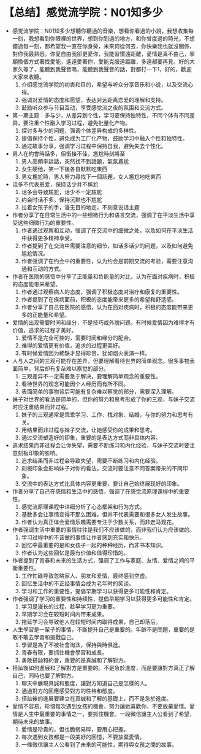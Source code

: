 # 【总结】感觉流学院：N01知多少

-   感觉流学院：N01知多少想聽你聽過的音樂，想看你看過的小說，我想收集每一刻，我想看到你眼裡的世界，想到你到過的地方，和你曾度過的時光，不想錯過每一刻，都希望我一直在你身旁，未來何從何去，你快樂我也就沒關係，對你我最熟悉。你愛自由我卻更愛你，我能習慣遠距離，愛情是真不由己，寧願換個方式著找愛能，遙遠愛著你，愛能克服遠距離，多遠都要再見，好的大家久等了，能聽到我聲音嗎，能聽到我聲音的話，對都打一下1，好的，歡迎大家來收聽。
    1.  介绍感觉流学院的初衷和目的，希望与听众分享音乐和小说，以及交流心得。
    2.  强调对爱情的态度和愿望，表达对远距离恋爱的理解和支持。
    3.  鼓励听众参与节目互动，享受感觉流之夜的氛围和交流方式。
-   第一期主题：多与少，从差异到个性，学习要保持独特性，不同个体有不同差异，要注重个性融入学习过程，避免批量化产物。
    1.  探讨多与少的问题，强调个体差异构成的多样性。
    2.  提倡保持个性，避免成为工厂化产物，鼓励学习中融入个性和独特性。
    3.  通过故事分享，强调学习过程中保持自我，避免失去个性化。
-   男人在約會時話多，但銜接不佳，尷尬時刻將至
    1.  男人高頻率談話，突然找不到話題，氣氛尷尬
    2.  女生硬他，笑一下後各自默默吃東西
    3.  男女尷尬時，男人努力尋找下一個話題，女人尷尬地吃東西
-   话多不代表恩爱，保持话少并不尴尬
    1.  话多会导致尴尬，话少不一定尴尬
    2.  约会时话不多，保持沉默也不尴尬
    3.  拉着女孩子的手，漫无目的地走，不刻意说话主题
-   作者分享了在日常生活中的一些细微行为和语言交流，强调了在平淡生活中享受这些细微行为的重要性。
    1.  作者通过观察和互动，强调了在交流中的细微之处，以及如何在平淡生活中获得更多精神享受。
    2.  作者提到了在交流中需要注意的细节，如话多话少的问题，以及如何避免尴尬情况。
    3.  作者强调了在约会中的重要性，认为约会是前期交流的考验，需要注意沟通和互动的方式。
-   作者在医院的感悟中分享了正能量和负能量的对比，认为在面对疾病时，积极的态度能带来希望。
    1.  作者通过观察病人的态度，强调了积极态度对治疗和康复的重要性。
    2.  作者提到了在疾病面前，积极的态度能带来更多的希望和舒适感。
    3.  作者分享了自己在医院的感悟，认为在面对疾病时，积极的态度能带来更多的正能量和希望。
-   爱情的出现需要时间和缘分，不是技巧或外貌问题。有时候爱情因为难得才有价值，追求的过程才美好。
    1.  爱情不是完全可控的，需要时间和缘分的配合。
    2.  难得的爱情更有价值，追求的过程更美好。
    3.  有时候爱情因为稀缺才显得珍贵，犹如烟火表演一样。
-   人与人之间的三观可能存在差异，但要理解看待世界的简单观念。很多事物表面简单，背后却有复杂难以察觉的部分。
    1.  三观差异不一定需要急于解决，要理解简单观念的重要性。
    2.  看待世界的观念可能因个人经历而有所不同。
    3.  表面简单的事物背后可能有复杂难以察觉的部分，需要深入理解。
-   妹子对世界的看法是简单的，但你的努力和思考形成了你的三观，与妹子交流时应注重结果而非过程。
    1.  妹子的三观通常是乖乖学习、工作、找对象、结婚，与你的努力和思考有关。
    2.  用结果而非过程与妹子交流，让她感受你的成果和思考。
    3.  通过交流塑造好的印象，重要的是表达方式而非具体内容。
-   追求结果而非过程会让你失望，需要不断练习和内化经验，与妹子交流时要注意刻板印象的影响。
    1.  追求结果而非过程会导致失望，需要不断练习和内化经验。
    2.  刻板印象会影响妹子对你的看法，交流时要注意不同答案带来的不同印象。
    3.  交流中的表达方式比具体内容更重要，要让自己始终展现好的印象。
-   作者分享了自己在感情和生活中的感悟，强调了在感觉流原理课程中的重要性。
    1.  感觉流原理课程中详细分析了心态框架和行为方式。
    2.  基数多会让事情变得不那么困难，但并不代表需要和很多女人发生故事。
    3.  作者认为真正体会爱情乐趣需要专注于少数关系，而非走马观花。
-   作者强调生活中重要的事情往往是我们不应该做的，而非我们认为应该做的。
    1.  学习过程中的不该做的事情让作者感到充实和快乐。
    2.  回忆中最重要的是和女孩子一起的种种经历，而非书本知识。
    3.  作者认为这些回忆是最有价值和值得珍惜的。
-   作者提到了青春和未来的生活方式，强调了工作与家庭、友情、爱情之间的平衡重要性。
    1.  工作忙碌导致忽略家人、朋友和爱情，最终感到空虚。
    2.  回忆生活中的不正经事情会成为老年时的笑谈。
    3.  学习和工作的重要性，提倡早期学习以获得更多可能性和肯定。
-   作者强调了学习的重要性和持续性，提倡早期学习以获得更多可能性和肯定。
    1.  学习是漫长的过程，趁早学习更为重要。
    2.  早期学习会在较短时间内带来成果。
    3.  拖延学习会导致他人在较短时间内取得成果，自己却落后。
-   人生學習是一輩子的事情，不斷提升自己是重要的。年齡不是問題，重要的是敢不敢去學習和挑戰自己。
    1.  學習是為了不被社會淘汰，保持與時俱進。
    2.  青春有限，要抓住機會學習和成長。
    3.  勇敢搭訕和約會，重要的是真誠和了解對方。
-   搭訕後如何進展和了解對方是重要的。不是急於進度，而是要讓對方真正了解自己，同時也要了解對方。
    1.  聊天中展現真誠和態度，讓對方知道自己是怎樣的人。
    2.  通過對方的回應感受對方的性格和態度。
    3.  搭訕後的進展要建立在真誠和了解的基礎上，而不是急於進度。
-   愛情不容易，珍惜每次遇到女孩的機會，努力讓她喜歡你，不要放棄愛情。愛情是人生中最重要的事情之一，要抓住機會。一段微信讓主人公看到了希望，期待未來的故事。
    1.  愛情是珍貴的，但也脆弱易碎，要用心把握。
    2.  每次遇到女孩都是一段美好的回憶，不要放棄愛情。
    3.  一條微信讓主人公看到了未來的可能性，期待與女孩之間的故事。